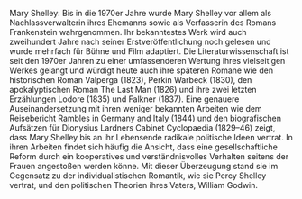 Mary Shelley: Bis in die 1970er Jahre wurde Mary Shelley vor allem als Nachlassverwalterin ihres Ehemanns sowie als Verfasserin des Romans Frankenstein wahrgenommen. Ihr bekanntestes Werk wird auch zweihundert Jahre nach seiner Erstveröffentlichung noch gelesen und wurde mehrfach für Bühne und Film adaptiert. Die Literaturwissenschaft ist seit den 1970er Jahren zu einer umfassenderen Wertung ihres vielseitigen Werkes gelangt und würdigt heute auch ihre späteren Romane wie den historischen Roman Valperga (1823), Perkin Warbeck (1830), den apokalyptischen Roman The Last Man (1826) und ihre zwei letzten Erzählungen Lodore (1835) und Falkner (1837). Eine genauere Auseinandersetzung mit ihren weniger bekannten Arbeiten wie dem Reisebericht Rambles in Germany and Italy (1844) und den biografischen Aufsätzen für Dionysius Lardners Cabinet Cyclopaedia (1829–46) zeigt, dass Mary Shelley bis an ihr Lebensende radikale politische Ideen vertrat. In ihren Arbeiten findet sich häufig die Ansicht, dass eine gesellschaftliche Reform durch ein kooperatives und verständnisvolles Verhalten seitens der Frauen angestoßen werden könne. Mit dieser Überzeugung stand sie im Gegensatz zu der individualistischen Romantik, wie sie Percy Shelley vertrat, und den politischen Theorien ihres Vaters, William Godwin.
